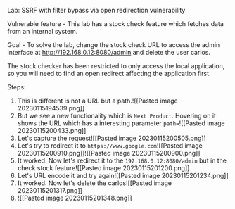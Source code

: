 Lab: SSRF with filter bypass via open redirection vulnerability

Vulnerable feature -  This lab has a stock check feature which fetches data from an internal system.

Goal -  To solve the lab, change the stock check URL to access the admin interface at http://192.168.0.12:8080/admin and delete the user carlos.

The stock checker has been restricted to only access the local application, so you will need to find an open redirect affecting the application first. 

Steps: 

1. This is different is not a URL but a path.![[Pasted image 20230115194539.png]]
2. But we see a new functionality which is `Next Product`. Hovering on it shows the URL which has a interesting parameter `path=`![[Pasted image 20230115200433.png]]
3. Let's capture the request![[Pasted image 20230115200505.png]]
4. Let's try to redirect it to `https://www.google.com`![[Pasted image 20230115200910.png]]![[Pasted image 20230115200900.png]]
5. It worked. Now let's redirect it to the `192.168.0.12:8080/admin` but in the check stock feature![[Pasted image 20230115201200.png]]
6. Let's URL encode it and try again![[Pasted image 20230115201234.png]]
7. It worked. Now let's delete the carlos![[Pasted image 20230115201317.png]]
8. ![[Pasted image 20230115201348.png]]